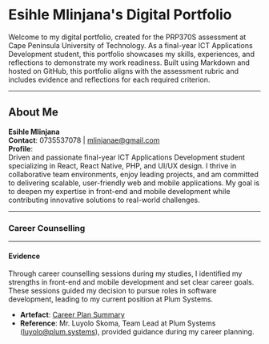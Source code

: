 # Esihle Mlinjana's Digital Portfolio

Welcome to my digital portfolio, created for the PRP370S assessment at Cape Peninsula University of Technology. As a final-year ICT Applications Development student, this portfolio showcases my skills, experiences, and reflections to demonstrate my work readiness. Built using Markdown and hosted on GitHub, this portfolio aligns with the assessment rubric and includes evidence and reflections for each required criterion.

---

## About Me

**Esihle Mlinjana**  
**Contact**: 0735537078 | mlinjanae@gmail.com  
**Profile**:  
Driven and passionate final-year ICT Applications Development student specializing in React, React Native, PHP, and UI/UX design. I thrive in collaborative team environments, enjoy leading projects, and am committed to delivering scalable, user-friendly web and mobile applications. My goal is to deepen my expertise in front-end and mobile development while contributing innovative solutions to real-world challenges.

---

### Career Counselling
---

#### Evidence

Through career counselling sessions during my studies, I identified my strengths in front-end and mobile development and set clear career goals. These sessions guided my decision to pursue roles in software development, leading to my current position at Plum Systems.

- **Artefact**: [Career Plan Summary](https://github.com/Esihle/Digital/raw/main/assets/Counsel.pdf) 
- **Reference**: Mr. Luyolo Skoma, Team Lead at Plum Systems (luyolo@plum.systems), provided guidance during my career planning.
